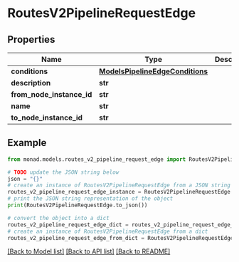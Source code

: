 # RoutesV2PipelineRequestEdge


## Properties

Name | Type | Description | Notes
------------ | ------------- | ------------- | -------------
**conditions** | [**ModelsPipelineEdgeConditions**](ModelsPipelineEdgeConditions.md) |  | [optional] 
**description** | **str** |  | [optional] 
**from_node_instance_id** | **str** |  | 
**name** | **str** |  | [optional] 
**to_node_instance_id** | **str** |  | 

## Example

```python
from monad.models.routes_v2_pipeline_request_edge import RoutesV2PipelineRequestEdge

# TODO update the JSON string below
json = "{}"
# create an instance of RoutesV2PipelineRequestEdge from a JSON string
routes_v2_pipeline_request_edge_instance = RoutesV2PipelineRequestEdge.from_json(json)
# print the JSON string representation of the object
print(RoutesV2PipelineRequestEdge.to_json())

# convert the object into a dict
routes_v2_pipeline_request_edge_dict = routes_v2_pipeline_request_edge_instance.to_dict()
# create an instance of RoutesV2PipelineRequestEdge from a dict
routes_v2_pipeline_request_edge_from_dict = RoutesV2PipelineRequestEdge.from_dict(routes_v2_pipeline_request_edge_dict)
```
[[Back to Model list]](../README.md#documentation-for-models) [[Back to API list]](../README.md#documentation-for-api-endpoints) [[Back to README]](../README.md)


